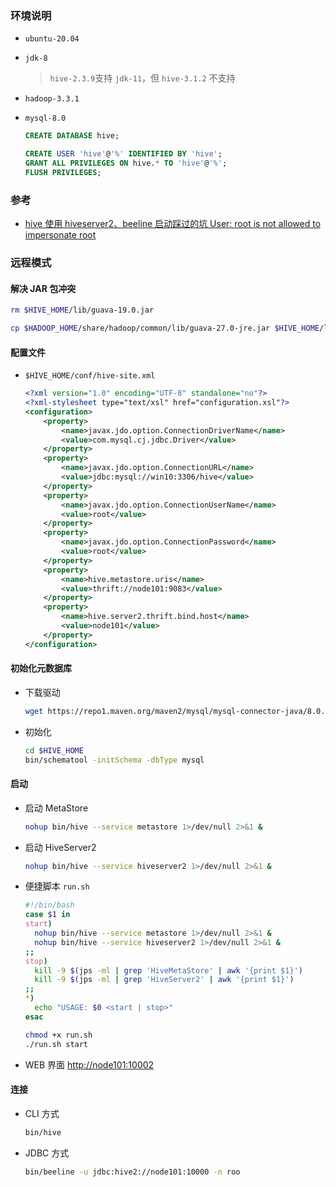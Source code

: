 ### 环境说明

- `ubuntu-20.04`

- `jdk-8`

  > `hive-2.3.9`支持 `jdk-11`，但 `hive-3.1.2` 不支持

- `hadoop-3.3.1`

- `mysql-8.0`

  ```sql
  CREATE DATABASE hive;
  ```

  ```sql
  CREATE USER 'hive'@'%' IDENTIFIED BY 'hive';
  GRANT ALL PRIVILEGES ON hive.* TO 'hive'@'%';
  FLUSH PRIVILEGES;
  ```

### 参考

- [hive 使用 hiveserver2、beeline 启动踩过的坑 User: root is not allowed to impersonate root](https://blog.csdn.net/weixin_42404102/article/details/107711323)

### 远程模式

#### 解决 JAR 包冲突

```bash
rm $HIVE_HOME/lib/guava-19.0.jar

cp $HADOOP_HOME/share/hadoop/common/lib/guava-27.0-jre.jar $HIVE_HOME/lib
```

#### 配置文件

- `$HIVE_HOME/conf/hive-site.xml`

  ```xml
  <?xml version="1.0" encoding="UTF-8" standalone="no"?>
  <?xml-stylesheet type="text/xsl" href="configuration.xsl"?>
  <configuration>
      <property>
          <name>javax.jdo.option.ConnectionDriverName</name>
          <value>com.mysql.cj.jdbc.Driver</value>
      </property>
      <property>
          <name>javax.jdo.option.ConnectionURL</name>
          <value>jdbc:mysql://win10:3306/hive</value>
      </property>
      <property>
          <name>javax.jdo.option.ConnectionUserName</name>
          <value>root</value>
      </property>
      <property>
          <name>javax.jdo.option.ConnectionPassword</name>
          <value>root</value>
      </property>
      <property>
          <name>hive.metastore.uris</name>
          <value>thrift://node101:9083</value>
      </property>
      <property>
          <name>hive.server2.thrift.bind.host</name>
          <value>node101</value>
      </property>
  </configuration>
  ```

#### 初始化元数据库

- 下载驱动

  ```bash
  wget https://repo1.maven.org/maven2/mysql/mysql-connector-java/8.0.18/mysql-connector-java-8.0.18.jar -P $HIVE_HOME/lib
  ```

- 初始化

  ```bash
  cd $HIVE_HOME
  bin/schematool -initSchema -dbType mysql
  ```

#### 启动

- 启动 MetaStore

  ```bash
  nohup bin/hive --service metastore 1>/dev/null 2>&1 &
  ```

- 启动 HiveServer2

  ```bash
  nohup bin/hive --service hiveserver2 1>/dev/null 2>&1 &
  ```

- 便捷脚本 `run.sh`

  ```bash
  #!/bin/bash
  case $1 in
  start)
    nohup bin/hive --service metastore 1>/dev/null 2>&1 &
    nohup bin/hive --service hiveserver2 1>/dev/null 2>&1 &
  ;;
  stop)
    kill -9 $(jps -ml | grep 'HiveMetaStore' | awk '{print $1}')
    kill -9 $(jps -ml | grep 'HiveServer2' | awk '{print $1}')
  ;;
  *)
    echo "USAGE: $0 <start | stop>"
  esac
  ```

  ```bash
  chmod +x run.sh
  ./run.sh start
  ```

- WEB 界面 [http://node101:10002](http://node101:10002)

#### 连接

- CLI 方式

  ```bash
  bin/hive
  ```

- JDBC 方式

  ```bash
  bin/beeline -u jdbc:hive2://node101:10000 -n roo
  ```
